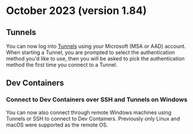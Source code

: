 # October 2023 (version 1.84)

## Tunnels

You can now log into [Tunnels](https://code.visualstudio.com/docs/remote/tunnels) using your Microsoft (MSA or AAD) account. When starting a Tunnel, you are prompted to select the authentication method you'd like to use, then you will be asked to pick the authentication method the first time you connect to a Tunnel.

## Dev Containers

### Connect to Dev Containers over SSH and Tunnels on Windows

You can now also connect through remote Windows machines using Tunnels or SSH to connect to Dev Containers. Previously only Linux and macOS were supported as the remote OS.

